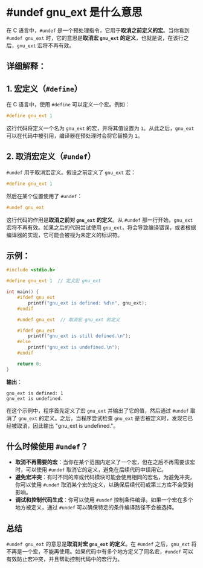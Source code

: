 
# #undef gnu_ext 是什么意思


在 C 语言中，`#undef` 是一个预处理指令，它用于**取消之前定义的宏**。当你看到 `#undef gnu_ext` 时，它的意思是**取消宏 `gnu_ext` 的定义**，也就是说，在该行之后，`gnu_ext` 宏将不再有效。

## 详细解释：

## 1. 宏定义（`#define`）
在 C 语言中，使用 `#define` 可以定义一个宏。例如：

```c
#define gnu_ext 1
```

这行代码将定义一个名为 `gnu_ext` 的宏，并将其值设置为 `1`。从此之后，`gnu_ext` 可以在代码中被引用，编译器在预处理时会将它替换为 `1`。

## 2. 取消宏定义（`#undef`）
`#undef` 用于取消宏定义。假设之前定义了 `gnu_ext` 宏：

```c
#define gnu_ext 1
```

然后在某个位置使用了 `#undef`：

```c
#undef gnu_ext
```

这行代码的作用是**取消之前对 `gnu_ext` 的定义**。从 `#undef` 那一行开始，`gnu_ext` 宏将不再有效。如果之后的代码尝试使用 `gnu_ext`，将会导致编译错误，或者根据编译器的实现，它可能会被视为未定义的标识符。

## 示例：

```c
#include <stdio.h>

#define gnu_ext 1  // 定义宏 gnu_ext

int main() {
    #ifdef gnu_ext
        printf("gnu_ext is defined: %d\n", gnu_ext);
    #endif

    #undef gnu_ext  // 取消宏 gnu_ext 的定义

    #ifdef gnu_ext
        printf("gnu_ext is still defined.\n");
    #else
        printf("gnu_ext is undefined.\n");
    #endif

    return 0;
}
```

**输出**：
```
gnu_ext is defined: 1
gnu_ext is undefined.
```

在这个示例中，程序首先定义了宏 `gnu_ext` 并输出了它的值，然后通过 `#undef` 取消了 `gnu_ext` 的定义。之后，当程序尝试检查 `gnu_ext` 是否被定义时，发现它已经被取消，因此输出 "gnu_ext is undefined."。

## 什么时候使用 `#undef`？

- **取消不再需要的宏**：当你在某个范围内定义了一个宏，但在之后不再需要该宏时，可以使用 `#undef` 取消它的定义，避免在后续代码中误用它。
- **避免宏冲突**：有时不同的库或代码模块可能会使用相同的宏名，为避免冲突，你可以使用 `#undef` 取消某个宏的定义，以确保后续代码或第三方库不会受到影响。
- **调试和控制代码生成**：你可以使用 `#undef` 控制条件编译。如果一个宏在多个地方被定义，通过 `#undef` 可以确保特定的条件编译路径不会被选择。

## 总结

`#undef gnu_ext` 的意思是**取消对宏 `gnu_ext` 的定义**。在 `#undef` 之后，`gnu_ext` 将不再是一个宏，不能再使用。如果代码中有多个地方定义了同名宏，`#undef` 可以有效防止宏冲突，并且帮助控制代码中的宏行为。